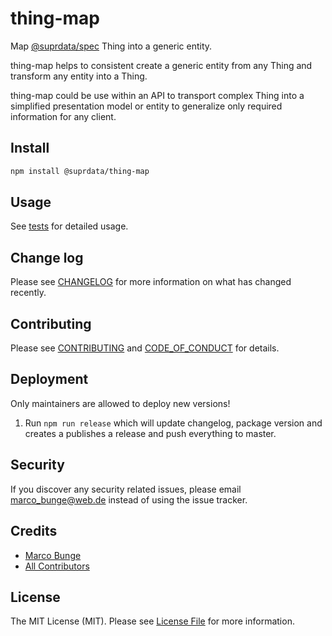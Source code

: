 # thing-map

Map [@suprdata/spec](https://github.com/suprdata/spec) Thing into a generic entity.

thing-map helps to consistent create a generic entity from any Thing and transform any entity into a Thing.

thing-map could be use within an API to transport complex Thing into a simplified presentation model or entity to generalize 
only required information for any client.

## Install

```bash
npm install @suprdata/thing-map
```

## Usage

See [tests](tests/map-thing.test.ts) for detailed usage.

## Change log

Please see [CHANGELOG](CHANGELOG.md) for more information on what has changed recently.

## Contributing

Please see [CONTRIBUTING](CONTRIBUTING.md) and [CODE_OF_CONDUCT](CODE_OF_CONDUCT.md) for details.

## Deployment

Only maintainers are allowed to deploy new versions!

1. Run `npm run release` which will update changelog, package version and creates a publishes a release and push
   everything to master.

## Security

If you discover any security related issues, please email marco_bunge@web.de instead of using the issue tracker.

## Credits

- [Marco Bunge][link-author]
- [All Contributors][link-contributors]

## License

The MIT License (MIT). Please see [License File](LICENSE.md) for more information.

[link-author]: https://github.com/mbunge
[link-contributors]: https://github.com/suprdata/thing-map/graphs/contributors
